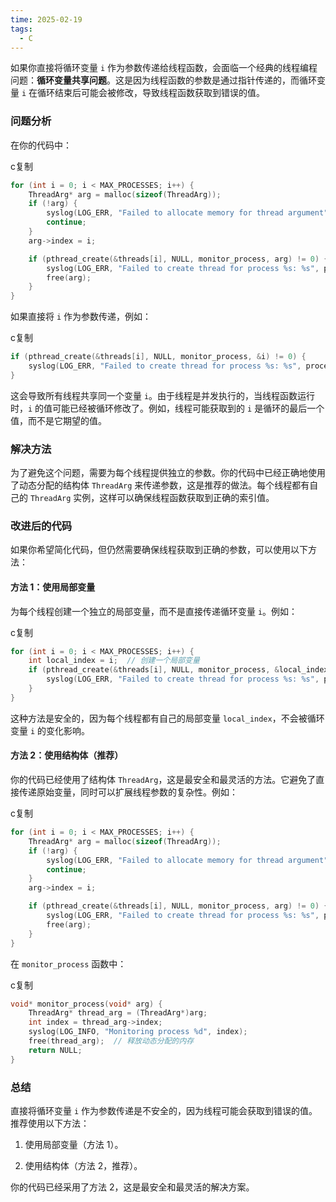 ```yaml
---
time: 2025-02-19
tags:
  - C
---
```

如果你直接将循环变量 `i` 作为参数传递给线程函数，会面临一个经典的线程编程问题：**循环变量共享问题**。这是因为线程函数的参数是通过指针传递的，而循环变量 `i` 在循环结束后可能会被修改，导致线程函数获取到错误的值。

### 问题分析

在你的代码中：

c复制

```c
for (int i = 0; i < MAX_PROCESSES; i++) {
    ThreadArg* arg = malloc(sizeof(ThreadArg));
    if (!arg) {
        syslog(LOG_ERR, "Failed to allocate memory for thread argument");
        continue;
    }
    arg->index = i;

    if (pthread_create(&threads[i], NULL, monitor_process, arg) != 0) {
        syslog(LOG_ERR, "Failed to create thread for process %s: %s", processes_name[i], strerror(errno));
        free(arg);
    }
}
```

如果直接将 `i` 作为参数传递，例如：

c复制

```c
if (pthread_create(&threads[i], NULL, monitor_process, &i) != 0) {
    syslog(LOG_ERR, "Failed to create thread for process %s: %s", processes_name[i], strerror(errno));
}
```

这会导致所有线程共享同一个变量 `i`。由于线程是并发执行的，当线程函数运行时，`i` 的值可能已经被循环修改了。例如，线程可能获取到的 `i` 是循环的最后一个值，而不是它期望的值。

### 解决方法

为了避免这个问题，需要为每个线程提供独立的参数。你的代码中已经正确地使用了动态分配的结构体 `ThreadArg` 来传递参数，这是推荐的做法。每个线程都有自己的 `ThreadArg` 实例，这样可以确保线程函数获取到正确的索引值。

### 改进后的代码

如果你希望简化代码，但仍然需要确保线程获取到正确的参数，可以使用以下方法：

#### 方法 1：使用局部变量

为每个线程创建一个独立的局部变量，而不是直接传递循环变量 `i`。例如：

c复制

```c
for (int i = 0; i < MAX_PROCESSES; i++) {
    int local_index = i;  // 创建一个局部变量
    if (pthread_create(&threads[i], NULL, monitor_process, &local_index) != 0) {
        syslog(LOG_ERR, "Failed to create thread for process %s: %s", processes_name[i], strerror(errno));
    }
}
```

这种方法是安全的，因为每个线程都有自己的局部变量 `local_index`，不会被循环变量 `i` 的变化影响。

#### 方法 2：使用结构体（推荐）

你的代码已经使用了结构体 `ThreadArg`，这是最安全和最灵活的方法。它避免了直接传递原始变量，同时可以扩展线程参数的复杂性。例如：

c复制

```c
for (int i = 0; i < MAX_PROCESSES; i++) {
    ThreadArg* arg = malloc(sizeof(ThreadArg));
    if (!arg) {
        syslog(LOG_ERR, "Failed to allocate memory for thread argument");
        continue;
    }
    arg->index = i;

    if (pthread_create(&threads[i], NULL, monitor_process, arg) != 0) {
        syslog(LOG_ERR, "Failed to create thread for process %s: %s", processes_name[i], strerror(errno));
        free(arg);
    }
}
```

在 `monitor_process` 函数中：

c复制

```c
void* monitor_process(void* arg) {
    ThreadArg* thread_arg = (ThreadArg*)arg;
    int index = thread_arg->index;
    syslog(LOG_INFO, "Monitoring process %d", index);
    free(thread_arg);  // 释放动态分配的内存
    return NULL;
}
```

### 总结

直接将循环变量 `i` 作为参数传递是不安全的，因为线程可能会获取到错误的值。推荐使用以下方法：

1. 使用局部变量（方法 1）。
    
2. 使用结构体（方法 2，推荐）。
    

你的代码已经采用了方法 2，这是最安全和最灵活的解决方案。